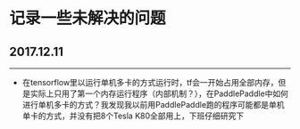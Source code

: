 # 记录一些未解决的问题
## 2017.12.11
------
- 在tensorflow里以运行单机多卡的方式运行时，tf会一开始占用全部内存，但是实际上只用了第一个内存运行程序（内部机制？），在PaddlePaddle中如何进行单机多卡的方式？我发现我以前用PaddlePaddle跑的程序可能都是单机单卡的方式，并没有把8个Tesla K80全部用上，下班仔细研究下

